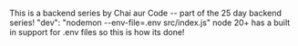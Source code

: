This is a backend series by Chai aur Code -- part of the 25 day backend series!
"dev": "nodemon --env-file=.env src/index.js"
node 20+ has a built in support for .env files so this is how its done!